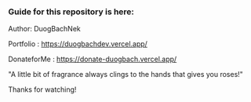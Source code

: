### Guide for this repository is here:

Author: DuogBachNek

Portfolio : https://duogbachdev.vercel.app/

DonateforMe : https://donate-duogbach.vercel.app/

"A little bit of fragrance always clings to the hands that gives you roses!"

Thanks for watching!
